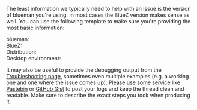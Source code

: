 The least information we typically need to help with an issue is the version of blueman you're using. In most cases the BlueZ version makes sense as well. You can use the following template to make sure you're providing the most basic information:

blueman:  
BlueZ:  
Distribution:  
Desktop environment:

It may also be useful to provide the debugging output from the [Troubleshooting page](https://github.com/blueman-project/blueman/wiki/Troubleshooting), sometimes even multiple examples (e.g. a working one and one where the issue comes up). Please use some service like [Pastebin](http://pastebin.com/) or [GitHub Gist](https://gist.github.com/) to post your logs and keep the thread clean and readable. Make sure to describe the exact steps you took when producing it.
